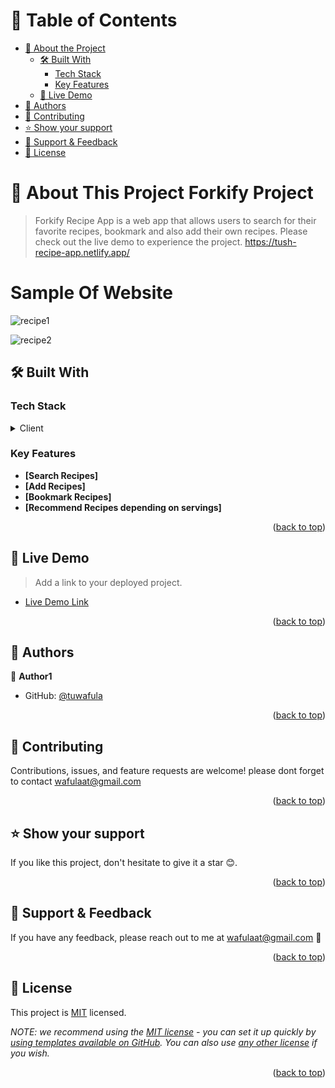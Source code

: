 <!-- TABLE OF CONTENTS -->

# 📗 Table of Contents

- [📖 About the Project](#about-project)
  - [🛠 Built With](#built-with)
    - [Tech Stack](#tech-stack)
    - [Key Features](#key-features)
  - [🚀 Live Demo](#live-demo)
- [👥 Authors](#authors)
- [🤝 Contributing](#contributing)
- [⭐️ Show your support](#support)
- [📩 Support & Feedback](#support)
- [📝 License](#license)

<!-- PROJECT DESCRIPTION -->

# 📖 About This Project <a name="about-project">Forkify Project</a>

> Forkify Recipe App is a web app that allows users to search for their favorite recipes, bookmark and also add their own recipes. Please check out the live demo to experience the project. https://tush-recipe-app.netlify.app/

# Sample Of Website <a name="Sample-Of-Website"></a>

![recipe1](https://github.com/tuwafula/forkify-recipe-app/assets/84623103/f69b3a69-7613-426e-8a09-f1e344f83130)

![recipe2](https://github.com/tuwafula/forkify-recipe-app/assets/84623103/91d0d489-64f4-4f04-980d-754fd20348da)


## 🛠 Built With <a name="built-with"></a>

### Tech Stack <a name="tech-stack"></a>

<details>
  <summary>Client</summary>
  <ul>
  <li><a href="https://en.wikipedia.org/wiki/HTML">Html</a></li>
  <li><a href="https://en.wikipedia.org/wiki/JavaScript">Javascript</a></li>
 <li><a href="https://parceljs.org/">Parcel</a></li>
  <li><a href="https://sass-lang.com/">Saas</a></li>
  <li><a href="https://eslint.org/">Eslint</a></li>
  <li><a href="https://prettier.io/">Prettier</a></li>
  </ul>
</details>

<!-- Features -->

### Key Features <a name="key-features"></a>

- **[Search Recipes]**
- **[Add Recipes]**
- **[Bookmark Recipes]**
- **[Recommend Recipes depending on servings]**

<p align="right">(<a href="#readme-top">back to top</a>)</p>

<!-- LIVE DEMO -->

## 🚀 Live Demo <a name="live-demo"></a>

> Add a link to your deployed project.

- [Live Demo Link](https://tush-recipe-app.netlify.app/)

<p align="right">(<a href="#readme-top">back to top</a>)</p>

<!-- AUTHORS -->

## 👥 Authors <a name="authors"></a>

👤 **Author1**

- GitHub: [@tuwafula](https://github.com/tuwafula)

<p align="right">(<a href="#readme-top">back to top</a>)</p>

<!-- CONTRIBUTING -->

## 🤝 Contributing <a name="contributing"></a>

Contributions, issues, and feature requests are welcome! please dont forget to contact wafulaat@gmail.com

<p align="right">(<a href="#readme-top">back to top</a>)</p>

<!-- SUPPORT -->

## ⭐️ Show your support <a name="support"></a>

If you like this project, don't hesitate to give it a star 😊.

<p align="right">(<a href="#readme-top">back to top</a>)</p>

<!-- Support and feedback -->

## 📩 Support & Feedback <a name="support"></a>

If you have any feedback, please reach out to me at wafulaat@gmail.com 📨

<p align="right">(<a href="#readme-top">back to top</a>)</p>

<!-- LICENSE -->

## 📝 License <a name="license"></a>

This project is [MIT](./LICENSE) licensed.

_NOTE: we recommend using the [MIT license](https://choosealicense.com/licenses/mit/) - you can set it up quickly by [using templates available on GitHub](https://docs.github.com/en/communities/setting-up-your-project-for-healthy-contributions/adding-a-license-to-a-repository). You can also use [any other license](https://choosealicense.com/licenses/) if you wish._

<p align="right">(<a href="#readme-top">back to top</a>)</p>

